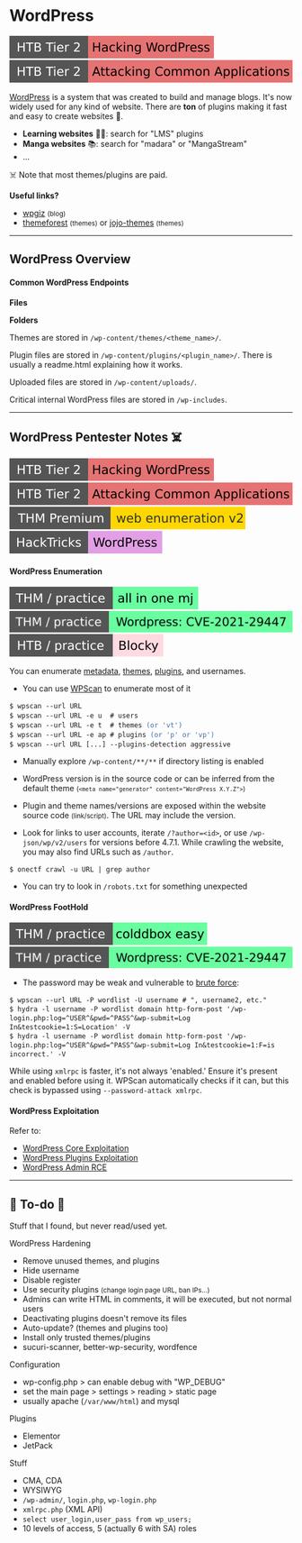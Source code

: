 # WordPress

[![hackingwordpress](../../../../../cybersecurity/_badges/htb/hackingwordpress.svg)](https://academy.hackthebox.com/course/preview/hacking-wordpress)
[![attacking_common_applications](../../../../../cybersecurity/_badges/htb/attacking_common_applications.svg)](https://academy.hackthebox.com/course/preview/attacking-common-applications)

<div class="row row-cols-lg-2"><div>

[WordPress](https://wordpress.com/) is a system that was created to build and manage blogs. It's now widely used for any kind of website. There are **ton** of plugins making it fast and easy to create websites 🚀.

* **Learning websites** 🧑‍🎓: search for "LMS" plugins
* **Manga websites** 📚: search for "madara" or "MangaStream"
* ...

☠️ Note that most themes/plugins are paid.
</div><div>

**Useful links?**

* [wpgiz](https://wpgiz.com/) <small>(blog)</small>
* [themeforest](https://themeforest.net/category/wordpress) <small>(themes)</small> or [jojo-themes](https://www.jojo-themes.net/en/) <small>(themes)</small>
</div></div>

<hr class="sep-both">

## WordPress Overview

<div class="row row-cols-lg-2"><div>

#### Common WordPress Endpoints

**Files**

**Folders**

Themes are stored in `/wp-content/themes/<theme_name>/`.

Plugin files are stored in `/wp-content/plugins/<plugin_name>/`. There is usually a readme.html explaining how it works.

Uploaded files are stored in `/wp-content/uploads/`.

Critical internal WordPress files are stored in `/wp-includes`.
</div><div>
</div></div>

<hr class="sep-both">

## WordPress Pentester Notes ☠️

[![hackingwordpress](../../../../../cybersecurity/_badges/htb/hackingwordpress.svg)](https://academy.hackthebox.com/course/preview/hacking-wordpress)
[![attacking_common_applications](../../../../../cybersecurity/_badges/htb/attacking_common_applications.svg)](https://academy.hackthebox.com/course/preview/attacking-common-applications)
[![webenumerationv2](../../../../../cybersecurity/_badges/thmp/webenumerationv2.svg)](https://tryhackme.com/room/webenumerationv2)
[![wordpress](../../../../../cybersecurity/_badges/hacktricks/wordpress.svg)](https://book.hacktricks.xyz/network-services-pentesting/pentesting-web/wordpress)

<div class="row row-cols-lg-2"><div>

#### WordPress Enumeration

[![allinonemj](../../../../../cybersecurity/_badges/thm-p/allinonemj.svg)](https://tryhackme.com/room/allinonemj)
[![wordpresscve202129447](../../../../../cybersecurity/_badges/thm-p/wordpresscve202129447.svg)](https://tryhackme.com/r/room/wordpresscve202129447)
[![blocky](../../../../../cybersecurity/_badges/htb-p/blocky.svg)](https://app.hackthebox.com/machines/Blocky)

You can enumerate [metadata](https://wpscan.com/wordpresses), [themes](https://wpscan.com/themes), [plugins](https://wpscan.com/plugins), and usernames.

* You can use [WPScan](_files/wpscan.md) to enumerate most of it

```ps
$ wpscan --url URL
$ wpscan --url URL -e u  # users
$ wpscan --url URL -e t  # themes (or 'vt')
$ wpscan --url URL -e ap # plugins (or 'p' or 'vp')
$ wpscan --url URL [...] --plugins-detection aggressive
```

* Manually explore `/wp-content/**/**` if directory listing is enabled

* WordPress version is in the source code or can be inferred from the default theme <small>(`<meta name="generator" content="WordPress X.Y.Z">`)</small>

* Plugin and theme names/versions are exposed within the website source code <small>(link/script)</small>. The URL may include the version.

* Look for links to user accounts, iterate `/?author=<id>`, or use `/wp-json/wp/v2/users` for versions before 4.7.1. While crawling the website, you may also find URLs such as `/author`.

```shell!
$ onectf crawl -u URL | grep author
```

* You can try to look in `/robots.txt` for something unexpected
</div><div>

#### WordPress FootHold

[![colddboxeasy](../../../../../cybersecurity/_badges/thm-p/colddboxeasy.svg)](https://tryhackme.com/room/colddboxeasy)
[![wordpresscve202129447](../../../../../cybersecurity/_badges/thm-p/wordpresscve202129447.svg)](https://tryhackme.com/r/room/wordpresscve202129447)

* The password may be weak and vulnerable to [brute force](/cybersecurity/red-team/s2.discovery/techniques/network/auth.md):

```shell!
$ wpscan --url URL -P wordlist -U username # ", username2, etc."
$ hydra -l username -P wordlist domain http-form-post '/wp-login.php:log=^USER^&pwd=^PASS^&wp-submit=Log In&testcookie=1:S=Location' -V
$ hydra -l username -P wordlist domain http-form-post '/wp-login.php:log=^USER^&pwd=^PASS^&wp-submit=Log In&testcookie=1:F=is incorrect.' -V
```

While using `xmlrpc` is faster, it's not always 'enabled.' Ensure it's present and enabled before using it. WPScan automatically checks if it can, but this check is bypassed using `--password-attack xmlrpc`.

#### WordPress Exploitation

Refer to:

* [WordPress Core Exploitation](_files/wp-core.md)
* [WordPress Plugins Exploitation](_files/wp-plugins.md)
* [WordPress Admin RCE](_files/wp-rce.md)
</div></div>

<hr class="sep-both">

## 👻 To-do 👻

Stuff that I found, but never read/used yet.

<div class="row row-cols-lg-2"><div>

WordPress Hardening

* Remove unused themes, and plugins
* Hide username
* Disable register
* Use security plugins <small>(change login page URL, ban IPs...)</small>
* Admins can write HTML in comments, it will be executed, but not normal users
* Deactivating plugins doesn't remove its files
* Auto-update? (themes and plugins too)
* Install only trusted themes/plugins
* sucuri-scanner, better-wp-security, wordfence

Configuration

* wp-config.php > can enable debug with "WP_DEBUG"
* set the main page > settings > reading > static page
* usually apache (`/var/www/html`) and mysql
</div><div>

Plugins

* Elementor
* JetPack

Stuff

* CMA, CDA
* WYSIWYG
* `/wp-admin/`, `login.php`, `wp-login.php`
* `xmlrpc.php` (XML API)
* `select user_login,user_pass from wp_users;`
* 10 levels of access, 5 (actually 6 with SA) roles
</div></div>